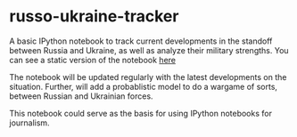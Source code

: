 russo-ukraine-tracker
=====================

A basic IPython notebook to track current developments in the standoff between Russia and Ukraine, as well as analyze their military strengths. You can see a static version of the notebook [here](http://nbviewer.ipython.org/github/rudimk/russo-ukraine-tracker/blob/master/Military%20Tracker.ipynb
)

The notebook will be updated regularly with the latest developments on the situation. Further, will add a probablistic model to do a wargame of sorts, between Russian and Ukrainian forces. 

This notebook could serve as the basis for using IPython notebooks for journalism.

